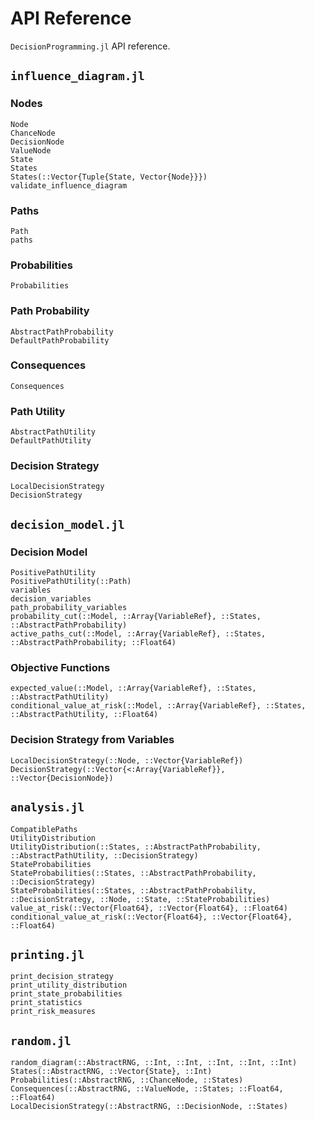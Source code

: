 # API Reference
`DecisionProgramming.jl` API reference.

## `influence_diagram.jl`
### Nodes
```@docs
Node
ChanceNode
DecisionNode
ValueNode
State
States
States(::Vector{Tuple{State, Vector{Node}}})
validate_influence_diagram
```

### Paths
```@docs
Path
paths
```

### Probabilities
```@docs
Probabilities
```

### Path Probability
```@docs
AbstractPathProbability
DefaultPathProbability
```

### Consequences
```@docs
Consequences
```

### Path Utility
```@docs
AbstractPathUtility
DefaultPathUtility
```

### Decision Strategy
```@docs
LocalDecisionStrategy
DecisionStrategy
```


## `decision_model.jl`
### Decision Model
```@docs
PositivePathUtility
PositivePathUtility(::Path)
variables
decision_variables
path_probability_variables
probability_cut(::Model, ::Array{VariableRef}, ::States, ::AbstractPathProbability)
active_paths_cut(::Model, ::Array{VariableRef}, ::States, ::AbstractPathProbability; ::Float64)
```

### Objective Functions
```@docs
expected_value(::Model, ::Array{VariableRef}, ::States, ::AbstractPathUtility)
conditional_value_at_risk(::Model, ::Array{VariableRef}, ::States, ::AbstractPathUtility, ::Float64)
```

### Decision Strategy from Variables
```@docs
LocalDecisionStrategy(::Node, ::Vector{VariableRef})
DecisionStrategy(::Vector{<:Array{VariableRef}}, ::Vector{DecisionNode})
```

## `analysis.jl`
```@docs
CompatiblePaths
UtilityDistribution
UtilityDistribution(::States, ::AbstractPathProbability, ::AbstractPathUtility, ::DecisionStrategy)
StateProbabilities
StateProbabilities(::States, ::AbstractPathProbability, ::DecisionStrategy)
StateProbabilities(::States, ::AbstractPathProbability, ::DecisionStrategy, ::Node, ::State, ::StateProbabilities)
value_at_risk(::Vector{Float64}, ::Vector{Float64}, ::Float64)
conditional_value_at_risk(::Vector{Float64}, ::Vector{Float64}, ::Float64)
```

## `printing.jl`
```@docs
print_decision_strategy
print_utility_distribution
print_state_probabilities
print_statistics
print_risk_measures
```

## `random.jl`
```@docs
random_diagram(::AbstractRNG, ::Int, ::Int, ::Int, ::Int, ::Int)
States(::AbstractRNG, ::Vector{State}, ::Int)
Probabilities(::AbstractRNG, ::ChanceNode, ::States)
Consequences(::AbstractRNG, ::ValueNode, ::States; ::Float64, ::Float64)
LocalDecisionStrategy(::AbstractRNG, ::DecisionNode, ::States)
```
